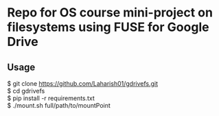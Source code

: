 # Repo for OS course mini-project on </br>filesystems using FUSE for Google Drive  

## Usage  
\$ git clone https://github.com/Laharish01/gdrivefs.git  
\$ cd gdrivefs  
\$ pip install -r requirements.txt  
\$ ./mount.sh full/path/to/mountPoint  
